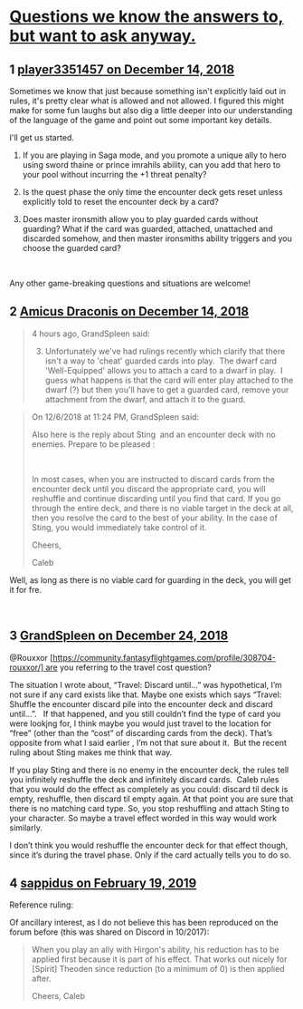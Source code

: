 # [Questions we know the answers to, but want to ask anyway.](https://community.fantasyflightgames.com/topic/287829-questions-we-know-the-answers-to-but-want-to-ask-anyway/)

## 1 [player3351457 on December 14, 2018](https://community.fantasyflightgames.com/topic/287829-questions-we-know-the-answers-to-but-want-to-ask-anyway/?do=findComment&comment=3567164)

Sometimes we know that just because something isn't explicitly laid out in rules, it's pretty clear what is allowed and not allowed. I figured this might make for some fun laughs but also dig a little deeper into our understanding of the language of the game and point out some important key details.

I'll get us started.

1. If you are playing in Saga mode, and you promote a unique ally to hero using sword thaine or prince imrahils ability, can you add that hero to your pool without incurring the +1 threat penalty?

2. Is the quest phase the only time the encounter deck gets reset unless explicitly told to reset the encounter deck by a card?

3. Does master ironsmith allow you to play guarded cards without guarding? What if the card was guarded, attached, unattached and discarded somehow, and then master ironsmiths ability triggers and you choose the guarded card?

 

Any other game-breaking questions and situations are welcome!

## 2 [Amicus Draconis on December 14, 2018](https://community.fantasyflightgames.com/topic/287829-questions-we-know-the-answers-to-but-want-to-ask-anyway/?do=findComment&comment=3567502)

> 4 hours ago, GrandSpleen said:
> 
> 3. Unfortunately we've had rulings recently which clarify that there isn't a way to 'cheat' guarded cards into play.  The dwarf card 'Well-Equipped' allows you to attach a card to a dwarf in play.  I guess what happens is that the card will enter play attached to the dwarf (?) but then you'll have to get a guarded card, remove your attachment from the dwarf, and attach it to the guard.

> On 12/6/2018 at 11:24 PM, GrandSpleen said:
> 
> Also here is the reply about Sting  and an encounter deck with no enemies. Prepare to be pleased :
> 
>  
> 
> In most cases, when you are instructed to discard cards from the encounter deck until you discard the appropriate card, you will reshuffle and continue discarding until you find that card. If you go through the entire deck, and there is no viable target in the deck at all, then you resolve the card to the best of your ability. In the case of Sting, you would immediately take control of it.
> 
> Cheers,
> 
> Caleb

Well, as long as there is no viable card for guarding in the deck, you will get it for fre.

 

## 3 [GrandSpleen on December 24, 2018](https://community.fantasyflightgames.com/topic/287829-questions-we-know-the-answers-to-but-want-to-ask-anyway/?do=findComment&comment=3574995)

@Rouxxor [https://community.fantasyflightgames.com/profile/308704-rouxxor/] are you referring to the travel cost question?

The situation I wrote about, “Travel: Discard until...” was hypothetical, I’m not sure if any card exists like that. Maybe one exists which says “Travel: Shuffle the encounter discard pile into the encounter deck and discard until...”.   If that happened, and you still couldn’t find the type of card you were lookjng for, I think maybe you would just travel to the location for “free” (other than the “cost” of discarding cards from the deck). That’s opposite from what I said earlier , I’m not that sure about it.  But the recent ruling about Sting makes me think that way. 

If you play Sting and there is no enemy in the encounter deck, the rules tell you infinitely reshuffle the deck and infinitely discard cards.  Caleb rules that you would do the effect as completely as you could: discard til deck is empty, reshuffle, then discard til empty again. At that point you are sure that there is no matching card type. So, you stop reshuffling and attach Sting to your character. So maybe a travel effect worded in this way would work similarly. 

I don’t think you would reshuffle the encounter deck for that effect though, since it’s during the travel phase. Only if the card actually tells you to do so.

## 4 [sappidus on February 19, 2019](https://community.fantasyflightgames.com/topic/287829-questions-we-know-the-answers-to-but-want-to-ask-anyway/?do=findComment&comment=3628310)

Reference ruling:

Of ancillary interest, as I do not believe this has been reproduced on the forum before (this was shared on Discord in 10/2017):



> When you play an ally with Hirgon's ability, his reduction has to be applied first because it is part of his effect. That works out nicely for [Spirit] Theoden since reduction (to a minimum of 0) is then applied after.
> 
> Cheers, Caleb



